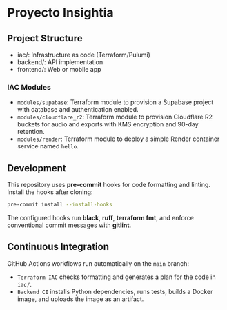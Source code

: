 # Proyecto Insightia

## Project Structure

- iac/: Infrastructure as code (Terraform/Pulumi)
- backend/: API implementation
- frontend/: Web or mobile app

### IAC Modules

- `modules/supabase`: Terraform module to provision a Supabase project with database and authentication enabled.
- `modules/cloudflare_r2`: Terraform module to provision Cloudflare R2 buckets for audio and exports with KMS encryption and 90-day retention.
- `modules/render`: Terraform module to deploy a simple Render container service named `hello`.

## Development

This repository uses **pre-commit** hooks for code formatting and linting.
Install the hooks after cloning:

```bash
pre-commit install --install-hooks
```

The configured hooks run **black**, **ruff**, **terraform fmt**, and enforce
conventional commit messages with **gitlint**.

## Continuous Integration

GitHub Actions workflows run automatically on the `main` branch:

- `Terraform IAC` checks formatting and generates a plan for the code in
  `iac/`.
- `Backend CI` installs Python dependencies, runs tests, builds a Docker image,
  and uploads the image as an artifact.
